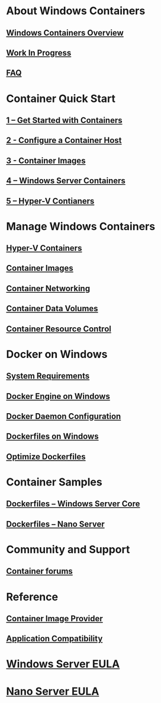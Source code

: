 # About Windows Containers
## [Windows Containers Overview](about/about_overview.md)
## [Work In Progress](about/work_in_progress.md)
## [FAQ](about/faq.md)

# Container Quick Start
## [1 – Get Started with Containers](quick_start/quick_start.md)
## [2 - Configure a Container Host](quick_start/quick_start_configure_host.md)
## [3 - Container Images](quick_start/quick_start_images.md)
## [4 – Windows Server Containers](quick_start/manage_docker.md)
## [5 – Hyper-V Contianers](quick_start/manage_docker_hyperv.md)

# Manage Windows Containers
## [Hyper-V Containers](management/hyperv_container.md)
## [Container Images](management/manage_images.md)
## [Container Networking](management/container_networking.md)
## [Container Data Volumes](management/manage_data.md)
## [Container Resource Control](management/manage_resources.md)

# Docker on Windows
## [System Requirements](deployment/system_requirements.md)
## [Docker Engine on Windows](deployment/docker_windows.md)
## [Docker Daemon Configuration](docker/docker_daemon_windows.md)
## [Dockerfiles on Windows](docker/manage_windows_dockerfile.md)
## [Optimize Dockerfiles](docker/optimize_windows_dockerfile.md)

# Container Samples
## [Dockerfiles – Windows Server Core](https://github.com/Microsoft/Virtualization-Documentation/tree/master/windows-container-samples/windowsservercore)
## [Dockerfiles – Nano Server](https://github.com/Microsoft/Virtualization-Documentation/tree/master/windows-container-samples/nanoserver)

# Community and Support
## [Container forums](https://social.msdn.microsoft.com/Forums/en-US/home?forum=windowscontainers)

# Reference
## [Container Image Provider](https://github.com/PowerShell/ContainerProvider)
## [Application Compatibility](reference/app_compat.md)
# [Windows Server EULA](EULA.md)
# [Nano Server EULA](Nano_EULA.md)


